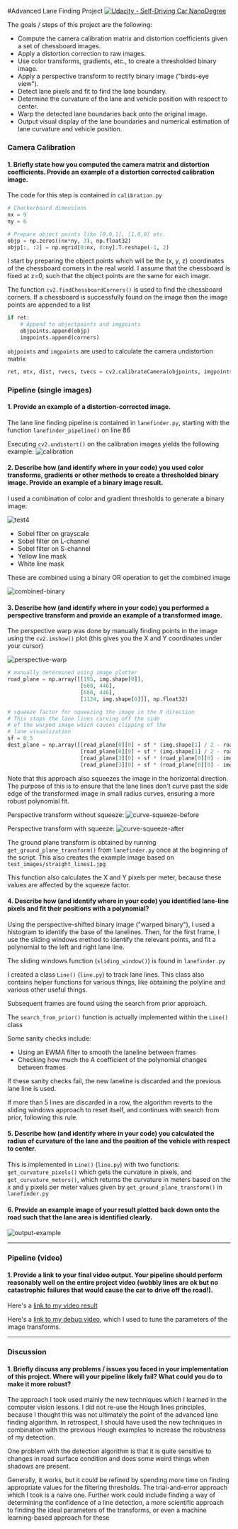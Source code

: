 #Advanced Lane Finding Project
[![Udacity - Self-Driving Car NanoDegree](https://s3.amazonaws.com/udacity-sdc/github/shield-carnd.svg)](http://www.udacity.com/drive)

The goals / steps of this project are the following:

* Compute the camera calibration matrix and distortion coefficients given a set of chessboard images.
* Apply a distortion correction to raw images.
* Use color transforms, gradients, etc., to create a thresholded binary image.
* Apply a perspective transform to rectify binary image ("birds-eye view").
* Detect lane pixels and fit to find the lane boundary.
* Determine the curvature of the lane and vehicle position with respect to center.
* Warp the detected lane boundaries back onto the original image.
* Output visual display of the lane boundaries and numerical estimation of lane curvature and vehicle position.

### Camera Calibration

#### 1. Briefly state how you computed the camera matrix and distortion coefficients. Provide an example of a distortion corrected calibration image.

The code for this step is contained in `calibration.py`

```python
# Checkerboard dimensions
nx = 9
ny = 6

# Prepare object points like [0,0,1], [1,0,0] etc.
objp = np.zeros((nx*ny, 3), np.float32)
objp[:, :2] = np.mgrid[0:nx, 0:ny].T.reshape(-1, 2)
```

I start by preparing the object points which will be the (x, y, z) coordinates of the chessboard corners in the real world. I assume that the chessboard is fixed at z=0, such that the object points are the same for each image.

The function `cv2.findChessboardCorners()` is used to find the chessboard corners. If a chessboard is successfully found on the image then the image points are appended to a list

```python
if ret:
    # Append to objectpoints and imgpoints
    objpoints.append(objp)
    imgpoints.append(corners)
```

`objpoints` and `imgpoints` are used to calculate the camera undistortion matrix

```python
ret, mtx, dist, rvecs, tvecs = cv2.calibrateCamera(objpoints, imgpoints, img_size, None, None)
```

### Pipeline (single images)

#### 1. Provide an example of a distortion-corrected image.

The lane line finding pipeline is contained in `lanefinder.py`, starting with the function `lanefinder_pipeline()` on line 86

Executing `cv2.undistort()` on the calibration images yields the following example:
![calibration](./camera_cal_output/calibration2.jpg)

#### 2. Describe how (and identify where in your code) you used color transforms, gradients or other methods to create a thresholded binary image.  Provide an example of a binary image result.


I used a combination of color and gradient thresholds to generate a binary image:

![test4](./output_images/test4.jpg)

- Sobel filter on grayscale
- Sobel filter on L-channel
- Sobel filter on S-channel
- Yellow line mask
- White line mask

These are combined using a binary OR operation to get the combined image

![combined-binary](./writeup_images/combined-binary.jpg)

#### 3. Describe how (and identify where in your code) you performed a perspective transform and provide an example of a transformed image.

The perspective warp was done by manually finding points in the image using the `cv2.imshow()` plot (this gives you the X and Y coordinates under your cursor)

![perspective-warp](./writeup_images/ground_plane_transform.jpg)

```python
# manually determined using image plotter
road_plane = np.array([[195, img.shape[0]],
                       [600, 446],
                       [680, 446],
                       [1124, img.shape[0]]], np.float32)

# squeeze factor for squeezing the image in the X direction
# This stops the lane lines curving off the side
# of the warped image which causes clipping of the
# lane visualization
sf = 0.5
dest_plane = np.array([[road_plane[0][0] + sf * (img.shape[1] / 2 - road_plane[0][0]), img.shape[0]],
                       [road_plane[0][0] + sf * (img.shape[1] / 2 - road_plane[0][0]), 0],
                       [road_plane[3][0] + sf * (road_plane[0][0] - img.shape[1] / 2), 0],
                       [road_plane[3][0] + sf * (road_plane[0][0] - img.shape[1] / 2), img.shape[0]]], np.float32)
```

Note that this approach also squeezes the image in the horizontal direction. The purpose of this is to ensure that the lane lines don't curve past the side edge of the transformed image in small radius curves, ensuring a more robust polynomial fit.

Perspective transform without squeeze:
![curve-squeeze-before](./writeup_images/curve-squeeze-before.jpg)

Perspective transform with squeeze:
![curve-squeeze-after](./writeup_images/curve-squeeze-after.jpg)

The ground plane transform is obtained by running `get_ground_plane_transform()` from `lanefinder.py` once at the beginning of the script. This also creates the example image based on `test_images/straight_lines1.jpg`

This function also calculates the X and Y pixels per meter, because these values are affected by the squeeze factor.

#### 4. Describe how (and identify where in your code) you identified lane-line pixels and fit their positions with a polynomial?

Using the perspective-shifted binary image ("warped binary"), I used a histogram to identify the base of the lanelines. Then, for the first frame, I use the sliding windows method to identify the relevant points, and fit a polynomial to the left and right lane line.

The sliding windows function (`sliding_window()`) is found in `lanefinder.py`

I created a class `Line()` (`line.py`) to track lane lines. This class also contains helper functions for various things, like obtaining the polyline and various other useful things.

Subsequent frames are found using the search from prior approach.

The `search_from_prior()` function is actually implemented within the `Line()` class

Some sanity checks include:
- Using an EWMA filter to smooth the laneline between frames
- Checking how much the A coefficient of the polynomial changes between frames

If these sanity checks fail, the new laneline is discarded and the previous lane line is used.

If more than 5 lines are discarded in a row, the algorithm reverts to the sliding windows approach to reset itself, and continues with search from prior, following this rule.


#### 5. Describe how (and identify where in your code) you calculated the radius of curvature of the lane and the position of the vehicle with respect to center.

This is implemented in `Line()` (`line.py`) with two functions: `get_curvature_pixels()` which gets the curvature in pixels, and `get_curvature_meters()`, which returns the curvature in meters based on the x and y pixels per meter values given by `get_ground_plane_transform()` in `lanefinder.py`

#### 6. Provide an example image of your result plotted back down onto the road such that the lane area is identified clearly.

![output-example](./writeup_images/example-output.png)

---

### Pipeline (video)

#### 1. Provide a link to your final video output.  Your pipeline should perform reasonably well on the entire project video (wobbly lines are ok but no catastrophic failures that would cause the car to drive off the road!).

Here's a [link to my video result](./project_video_output.mp4)

Here's a [link to my debug video](./project_video_output_debug.mp4), which I used to tune the parameters of the image transforms.

---

### Discussion

#### 1. Briefly discuss any problems / issues you faced in your implementation of this project.  Where will your pipeline likely fail?  What could you do to make it more robust?

The approach I took used mainly the new techniques which I learned in the computer vision lessons. I did not re-use the Hough lines principles, because I thought this was not ultimately the point of the advanced lane finding algorithm. In retrospect, I should have used the new techniques in combination with the previous Hough examples to increase the robustness of my detection.

One problem with the detection algorithm is that it is quite sensitive to changes in road surface condition and does some weird things when shadows are present.

Generally, it works, but it could be refined by spending more time on finding appropriate values for the filtering thresholds. The trial-and-error approach which I took is a naive one. Further work could include finding a way of determining the confidence of a line detection, a more scientific approach to finding the ideal parameters of the transforms, or even a machine learning-based approach for these

